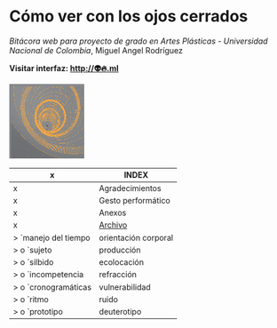 Cómo ver con los ojos cerrados
=========
*Bitácora web para proyecto de grado en Artes Plásticas - Universidad Nacional de Colombia*, Miguel Angel Rodríguez

**Visitar interfaz: [http://👽🔥.ml](http://👽🔥.ml)**

![Image 1](/images/Doa3.png)

x | INDEX
------------ | -------------
x | Agradecimientos
x | Gesto performático
x | Anexos
x | [Archivo](http://👽🔥.ml)
> `manejo del tiempo | orientación corporal | futuralidad | indeterminación, irreversibilidad, perduración`
> o `sujeto | producción | ethos | askesis | intención | decisión | telos | prescripción | entrenamiento`
> o `silbido| ecolocación | PATH | instrumentalización | repercusión | retroalimentacióm | inefabilidad`
> o `incompetencia | refracción | fosfenos | humor acuoso | linfa | hipnagogia/hipnapompia | liminalidad`
> o `cronogramáticas | vulnerabilidad | formalización | prospecto/prospección | efeméredes `
> o `ritmo | ruido | immediatez | encantamiento | cosmotécnica | rito | juego | gesto | textura temporal`
> o `prototipo | deuterotipo | modelado | clonado | predicción | simulación | continuo no-estándar | resolución | correlación | corrección | (¿␚?)`

[1]: https://www.diva-portal.org/smash/get/diva2:836227/FULLTEXT01.pdf
[2]: http://shubhamjain.github.io/whistlerr/
